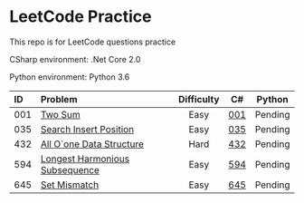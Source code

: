 # LeetCode Practice
This repo is for LeetCode questions practice

CSharp environment: .Net Core 2.0

Python environment: Python 3.6

|ID|Problem|Difficulty|C#|Python|
|:---|:---|:---:|:---:|:---:|
|001|[Two Sum](https://leetcode.com/problems/two-sum/)|Easy|[001](/CSharp/Solutions/1.cs)|Pending|
|035|[Search Insert Position](https://leetcode.com/problems/search-insert-position)|Easy|[035](/CSharp/Solutions/35.cs)|Pending|
|432|[All O`one Data Structure](https://leetcode.com/problems/all-oone-data-structure/description/)|Hard|[432](/CSharp/Solutions/4325.cs)|Pending|
|594|[Longest Harmonious Subsequence](https://leetcode.com/problems/longest-harmonious-subsequence)|Easy|[594](/CSharp/Solutions/594.cs)|Pending|
|645|[Set Mismatch](https://leetcode.com/problems/set-mismatch/description/)|Easy|[645](/CSharp/Solutions/645.cs)|Pending|